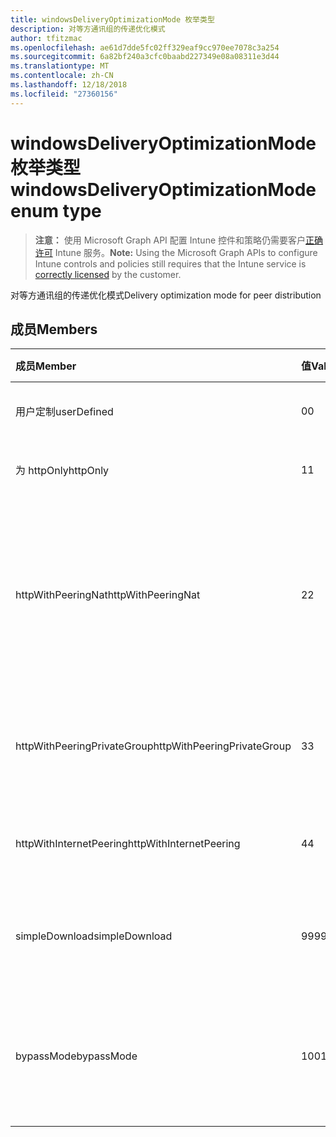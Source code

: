 ```yaml
---
title: windowsDeliveryOptimizationMode 枚举类型
description: 对等方通讯组的传递优化模式
author: tfitzmac
ms.openlocfilehash: ae61d7dde5fc02ff329eaf9cc970ee7078c3a254
ms.sourcegitcommit: 6a82bf240a3cfc0baabd227349e08a08311e3d44
ms.translationtype: MT
ms.contentlocale: zh-CN
ms.lasthandoff: 12/18/2018
ms.locfileid: "27360156"
---
```

# <a name="windowsdeliveryoptimizationmode-enum-type"></a><span data-ttu-id="8bbd5-103">windowsDeliveryOptimizationMode 枚举类型</span><span class="sxs-lookup"><span data-stu-id="8bbd5-103">windowsDeliveryOptimizationMode enum type</span></span>

> <span data-ttu-id="8bbd5-104">**注意：** 使用 Microsoft Graph API 配置 Intune 控件和策略仍需要客户[正确许可](https://go.microsoft.com/fwlink/?linkid=839381) Intune 服务。</span><span class="sxs-lookup"><span data-stu-id="8bbd5-104">**Note:** Using the Microsoft Graph APIs to configure Intune controls and policies still requires that the Intune service is [correctly licensed](https://go.microsoft.com/fwlink/?linkid=839381) by the customer.</span></span>

<span data-ttu-id="8bbd5-105">对等方通讯组的传递优化模式</span><span class="sxs-lookup"><span data-stu-id="8bbd5-105">Delivery optimization mode for peer distribution</span></span>
## <a name="members"></a><span data-ttu-id="8bbd5-106">成员</span><span class="sxs-lookup"><span data-stu-id="8bbd5-106">Members</span></span>
|<span data-ttu-id="8bbd5-107">成员</span><span class="sxs-lookup"><span data-stu-id="8bbd5-107">Member</span></span>|<span data-ttu-id="8bbd5-108">值</span><span class="sxs-lookup"><span data-stu-id="8bbd5-108">Value</span></span>|<span data-ttu-id="8bbd5-109">说明</span><span class="sxs-lookup"><span data-stu-id="8bbd5-109">Description</span></span>|
|:---|:---|:---|
|<span data-ttu-id="8bbd5-110">用户定制</span><span class="sxs-lookup"><span data-stu-id="8bbd5-110">userDefined</span></span>|<span data-ttu-id="8bbd5-111">0</span><span class="sxs-lookup"><span data-stu-id="8bbd5-111">0</span></span>|<span data-ttu-id="8bbd5-112">允许用户设置。</span><span class="sxs-lookup"><span data-stu-id="8bbd5-112">Allow the user to set.</span></span>|
|<span data-ttu-id="8bbd5-113">为 httpOnly</span><span class="sxs-lookup"><span data-stu-id="8bbd5-113">httpOnly</span></span>|<span data-ttu-id="8bbd5-114">1</span><span class="sxs-lookup"><span data-stu-id="8bbd5-114">1</span></span>|<span data-ttu-id="8bbd5-115">HTTP 仅，没有对等</span><span class="sxs-lookup"><span data-stu-id="8bbd5-115">HTTP only, no peering</span></span>|
|<span data-ttu-id="8bbd5-116">httpWithPeeringNat</span><span class="sxs-lookup"><span data-stu-id="8bbd5-116">httpWithPeeringNat</span></span>|<span data-ttu-id="8bbd5-117">2</span><span class="sxs-lookup"><span data-stu-id="8bbd5-117">2</span></span>|<span data-ttu-id="8bbd5-118">与同一个网络地址转换器后面对等的 OS 默认 – Http 混合</span><span class="sxs-lookup"><span data-stu-id="8bbd5-118">OS default – Http blended with peering behind the same network address translator</span></span>|
|<span data-ttu-id="8bbd5-119">httpWithPeeringPrivateGroup</span><span class="sxs-lookup"><span data-stu-id="8bbd5-119">httpWithPeeringPrivateGroup</span></span>|<span data-ttu-id="8bbd5-120">3</span><span class="sxs-lookup"><span data-stu-id="8bbd5-120">3</span></span>|<span data-ttu-id="8bbd5-121">HTTP 与跨专用组对等混合</span><span class="sxs-lookup"><span data-stu-id="8bbd5-121">HTTP blended with peering across a private group</span></span>|
|<span data-ttu-id="8bbd5-122">httpWithInternetPeering</span><span class="sxs-lookup"><span data-stu-id="8bbd5-122">httpWithInternetPeering</span></span>|<span data-ttu-id="8bbd5-123">4</span><span class="sxs-lookup"><span data-stu-id="8bbd5-123">4</span></span>|<span data-ttu-id="8bbd5-124">与 Internet 对等混合的 HTTP</span><span class="sxs-lookup"><span data-stu-id="8bbd5-124">HTTP blended with Internet peering</span></span>|
|<span data-ttu-id="8bbd5-125">simpleDownload</span><span class="sxs-lookup"><span data-stu-id="8bbd5-125">simpleDownload</span></span>|<span data-ttu-id="8bbd5-126">99</span><span class="sxs-lookup"><span data-stu-id="8bbd5-126">99</span></span>|<span data-ttu-id="8bbd5-127">与没有对等的简单 download 模式</span><span class="sxs-lookup"><span data-stu-id="8bbd5-127">Simple download mode with no peering</span></span>|
|<span data-ttu-id="8bbd5-128">bypassMode</span><span class="sxs-lookup"><span data-stu-id="8bbd5-128">bypassMode</span></span>|<span data-ttu-id="8bbd5-129">100</span><span class="sxs-lookup"><span data-stu-id="8bbd5-129">100</span></span>|<span data-ttu-id="8bbd5-130">绕过模式。</span><span class="sxs-lookup"><span data-stu-id="8bbd5-130">Bypass mode.</span></span> <span data-ttu-id="8bbd5-131">不使用传递优化并改用位</span><span class="sxs-lookup"><span data-stu-id="8bbd5-131">Do not use Delivery Optimization and use BITS instead</span></span>|



